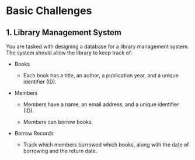 # Basic Challenges

## 1. Library Management System

You are tasked with designing a database for a library management system. The system should allow the library to keep track of:

- Books
  - Each book has a title, an author, a publication year, and a unique identifier (ID).

- Members
  - Members have a name, an email address, and a unique identifier (ID).

  - Members can borrow books.

- Borrow Records
  - Track which members borrowed which books, along with the date of borrowing and the return date.
